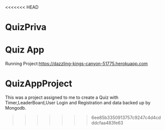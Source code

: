 <<<<<<< HEAD
# QuizPriva
Quiz App
=======
Running Project:https://dazzling-kings-canyon-51775.herokuapp.com
# QuizAppProject
This was a project assigned to me to create a Quiz with Timer,LeaderBoard,User Login and Registration and data backed up by Mongodb.
>>>>>>> 6ee85b3350913757c9247c4d4cdddcfaa483fe63
